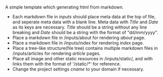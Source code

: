 
A simple template which generating html from markdown.

* Each markdown file in *inputs* should place meta data at the top of file,
and seperate meta data with a blank line. Meta data with *Title* and *Date*
as its keys are necessary. *Title* should be a string without any line breaking
and *Date* should be a string with the format of "dd/mm/yyyy".
* Place a markdown file in /inputs/about for rendering *about* page.
* Place a markdown file in /inputs/index for rendering *index* page.
* Place a tree-like structure(file tree) contains multiple markdown files in /inputs/articles
for rendering *article* pages.
* Place all image and other static resources in /inputs/static/, and with links them with the 
format of '/static/\*' for reference.
* Change the project settings *cname* to your domain if necessary.

